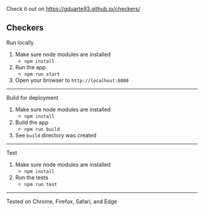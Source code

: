 Check it out on https://gduarte93.github.io/checkers/

## Checkers

Run locally

1. Make sure node modules are installed
    - `npm install`
2. Run the app
    - `npm run start`
3. Open your browser to `http://localhost:8080`
---
Build for deployment

1. Make sure node modules are installed
    - `npm install`
2. Build the app
    - `npm run build`
3. See `build` directory was created
---
Test

1. Make sure node modules are installed
    - `npm install`
2. Run the tests
    - `npm run test`
---

Tested on Chrome, Firefox, Safari, and Edge
